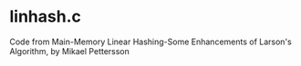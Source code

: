 # linhash.c
Code from Main-Memory Linear Hashing-Some Enhancements of Larson's Algorithm, by Mikael Pettersson
